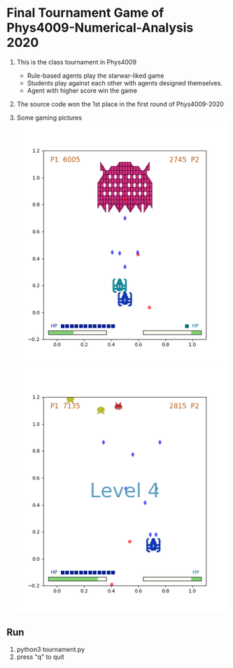 # Final Tournament Game of Phys4009-Numerical-Analysis 2020
1.  This is the class tournament in Phys4009
    -   Rule-based agents play the starwar-liked game
    -   Students play against each other with agents designed themselves.
    -   Agent with higher score win the game

2.  The source code won the 1st place in the first round of Phys4009-2020

3.  Some gaming pictures
    ![](screenshot/boss.png) ![](screenshot/boss1.png)
    
## Run
1.  python3 tournament.py
2.  press "q" to quit